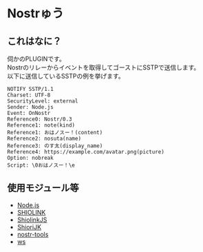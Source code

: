 # Nostrゅう

## これはなに？

伺かのPLUGINです。  
Nostrのリレーからイベントを取得してゴーストにSSTPで送信します。  
以下に送信しているSSTPの例を挙げます。

```
NOTIFY SSTP/1.1
Charset: UTF-8
SecurityLevel: external
Sender: Node.js
Event: OnNostr
Reference0: Nostr/0.3
Reference1: note(kind)
Reference1: おはノスー！(content)
Reference2: nosuta(name)
Reference3: のす太(display_name)
Reference4: https://example.com/avatar.png(picture)
Option: nobreak
Script: \0おはノスー！\e
```

## 使用モジュール等

- [Node.js](https://nodejs.org/)
- [SHIOLINK](https://github.com/ekicyou/shiori-basic)
- [ShiolinkJS](https://github.com/Narazaka/shiolinkjs)
- [ShioriJK](https://github.com/Narazaka/shiorijk)
- [nostr-tools](https://github.com/nbd-wtf/nostr-tools)
- [ws](https://github.com/websockets/ws)
